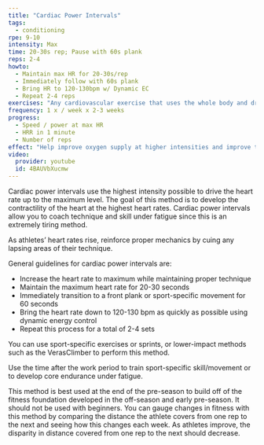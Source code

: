 ```yaml
---
title: "Cardiac Power Intervals"
tags:
  - conditioning
rpe: 9-10
intensity: Max
time: 20-30s rep; Pause with 60s plank
reps: 2-4
howto:
  - Maintain max HR for 20-30s/rep
  - Immediately follow with 60s plank
  - Bring HR to 120-130bpm w/ Dynamic EC
  - Repeat 2-4 reps
exercises: "Any cardiovascular exercise that uses the whole body and drives HR to maximum – low impact exercises preferred. Use any high intensity exercise that maximally elevates the heart rate, such as sprinting or other total body exercises or drills"
frequency: 1 x / week x 2-3 weeks
progress:
  - Speed / power at max HR
  - HRR in 1 minute
  - Number of reps
effect: "Help improve oxygen supply at higher intensities and improve the power endurance of cardiac muscle."
video:
  provider: youtube
  id: 4BAUVbXucmw
---
```


Cardiac power intervals use the highest intensity possible to drive the heart rate up to the
maximum level. The goal of this method is to develop the contractility of the heart at the
highest heart rates. Cardiac power intervals allow you to coach technique and skill under
fatigue since this is an extremely tiring method.

As athletes’ heart rates rise, reinforce proper mechanics by cuing any lapsing areas of their
technique.

General guidelines for cardiac power intervals are:

- Increase the heart rate to maximum while maintaining proper technique
- Maintain the maximum heart rate for 20-30 seconds
- Immediately transition to a front plank or sport-specific movement for 60 seconds
- Bring the heart rate down to 120-130 bpm as quickly as possible using dynamic
energy control
- Repeat this process for a total of 2-4 sets

You can use sport-specific exercises or sprints, or lower-impact methods such as the
VerasClimber to perform this method.

Use the time after the work period to train sport-specific skill/movement or to develop core
endurance under fatigue.

This method is best used at the end of the pre-season to build off of the fitness foundation
developed in the off-season and early pre-season. It should not be used with beginners.
You can gauge changes in fitness with this method by comparing the distance the athlete
covers from one rep to the next and seeing how this changes each week. As athletes
improve, the disparity in distance covered from one rep to the next should decrease.